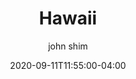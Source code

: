 ---
date: 2020-09-11T11:55:00-04:00
title: "Hawaii"
ab: "HI"
seo_title: "List of all current and former Hawaii Governor"
description: List of all current and former Hawaii Governor
author: john shim
url: /hawaii/
weight: 1
---